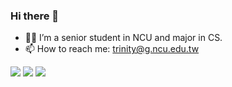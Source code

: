 ### Hi there 👋

- 👩🏻 I’m a senior student in NCU and major in CS. 
- 📫 How to reach me: trinity@g.ncu.edu.tw

![](https://github-profile-summary-cards.vercel.app/api/cards/profile-details?username=hill0106&theme=github_dark)
![](https://github-profile-summary-cards.vercel.app/api/cards/stats?username=hill0106&theme=github_dark)
![](https://github-profile-summary-cards.vercel.app/api/cards/most-commit-language?username=hill0106&theme=github_dark)

